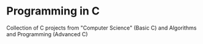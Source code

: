 # Programming in C

Collection of C projects from "Computer Science" (Basic C) and Algorithms and Programming (Advanced C)

